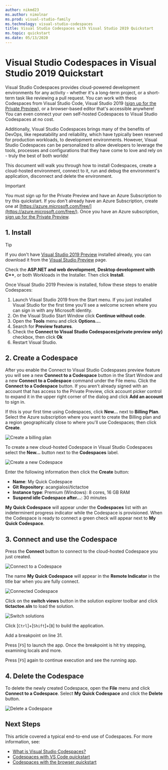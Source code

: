 ```yaml
---
author: nikmd23
ms.author: nimolnar
ms.prod: visual-studio-family
ms.technology: visual-studio-codespaces
title: Visual Studio Codespaces with Visual Studio 2019 Quickstart
ms.topic: quickstart
ms.date: 05/13/2020
---
```


# Visual Studio Codespaces in Visual Studio 2019 Quickstart

Visual Studio Codespaces provides cloud-powered development environments for any activity - whether it's a long-term project, or a short-term task like reviewing a pull request. You can work with these Codespaces from Visual Studio Code, Visual Studio 2019 ([sign up for the Private Preview](https://aka.ms/vsfutures-signup)), or a browser-based editor that's accessible anywhere! You can even connect your own self-hosted Codespaces to Visual Studio Codespaces at no cost.

Additionally, Visual Studio Codespaces brings many of the benefits of DevOps, like repeatability and reliability, which have typically been reserved for production workloads, to development environments. However, Visual Studio Codespaces can be personalized to allow developers to leverage the tools, processes and configurations that they have come to love and rely on - truly the best of both worlds!

This document will walk you through how to install Codespaces, create a cloud-hosted environment, connect to it, run and debug the environment's application, disconnect and delete the environment.

> [!IMPORTANT]
> You must sign up for the Private Preview and have an Azure Subscription to try this quickstart. If you don't already have an Azure Subscription, create one at [https://azure.microsoft.com/free/](https://azure.microsoft.com/free/). Once you have an Azure subscription, [sign up for the Private Preview](https://aka.ms/vsfutures-signup).

## 1. Install

> [!TIP]
> If you don't have [Visual Studio 2019 Preview](https://aka.ms/vspreview) installed already, you can download it from the [Visual Studio Preview](https://aka.ms/vspreview) page.

Check the **ASP.NET and web development**, **Desktop development with C++**, or both Workloads in the Installer. Then click **Install**.

Once Visual Studio 2019 Preview is installed, follow these steps to enable Codespaces:

1. Launch Visual Studio 2019 from the Start menu. If you just installed Visual Studio for the first time you'll see a welcome screen where you can sign in with any Microsoft identity.
1. On the Visual Studio Start Window click **Continue without code**.
1. Open the **Tools** menu and click **Options...**.
1. Search for **Preview features**.
1. Check the **Connect to Visual Studio Codespaces(private preview only)** checkbox, then click **Ok**
1. Restart Visual Studio.

## 2. Create a Codespace

After you enable the Connect to Visual Studio Codespases preview feature you will see a new **Connect to a Codespace** button in the Start Window and a new **Connect to a Codespace** command under the File menu. Click the **Connect to a Codespace** button. If you aren't already signed with an account that has access to the Private Preview, click account picker control to expand it in the upper right corner of the dialog and click **Add an account** to sign in.

If this is your first time using Codespaces, click **New...** next to **Billing Plan**. Select the Azure subscription where you want to create the Billing plan and a region geographically close to where you'll use Codespaces; then click **Create**.

![Create a billing plan](../images/vside-quickstart-01.png)

To create a new cloud-hosted Codespace in Visual Studio Codespaces select the **New...** button next to the **Codespaces** label.

![Create a new Codespace](../images/vside-quickstart-02.png)

Enter the following information then click the **Create** button:

- **Name**: My Quick Codespace
- **Git Repository**: acangialosi/tictactoe
- **Instance type**: Premium (Windows): 8 cores, 16 GB RAM
- **Suspend idle Codespace after...**: 30 minutes

**My Quick Codespace** will appear under the **Codespaces** list with an indeterminent progress indicator while the Codespace is provisioned. When the Codespace is ready to connect a green check will appear next to **My Quick Codespace**.

## 3. Connect and use the Codespace

Press the **Connect** button to connect to the cloud-hosted Codespace you just created.

![Connect to a Codespace](../images/vside-quickstart-03.png)

The name **My Quick Codespace** will appear in the **Remote Indicator** in the title bar when you are fully connect.

![Connected Codespace](../images/vside-quickstart-04.png)

Click on the **switch views** button in the solution explorer toolbar and click **tictactoe.sln** to load the solution.

![Switch solutions](../images/vside-quickstart-05.png)

Click [`Ctrl`]+[`Shift`]+[`B`] to build the application.

Add a breakpoint on line 31.

Press [`F5`] to launch the app. Once the breakpoint is hit try stepping, examining locals and more.

Press [`F5`] again to continue execution and see the running app.

## 4. Delete the Codespace

To delete the newly created Codespace, open the **File** menu and click **Connect to a Codespace**. Select **My Quick Codespace** and click the **Delete** button.

![Delete a Codespace](../images/vside-quickstart-03.png)

## Next Steps

This article covered a typical end-to-end use of Codespaces. For more information, see:

- [What is Visual Studio Codespaces?](../overview/what-is-vsonline.md)
- [Codespaces with VS Code quickstart](../quickstarts/vscode.md)
- [Codespaces with the browser quickstart](../quickstarts/browser.md)
